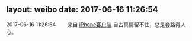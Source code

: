 layout: weibo
date: 2017-06-16 11:26:54
---
2017-06-16 11:26:54  &nbsp;&nbsp;&nbsp;&nbsp;&nbsp;&nbsp; 来自 <a href="http://app.weibo.com/t/feed/9ksdit" rel="nofollow">iPhone客户端</a>
自古真情留不住，总是套路得人心。 ​​​

